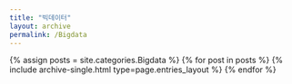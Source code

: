 ```yaml
---
title: "빅데이터"
layout: archive
permalink: /Bigdata
---
```

 

{% assign posts = site.categories.Bigdata %}
{% for post in posts %} {% include archive-single.html type=page.entries_layout %} {% endfor %}
